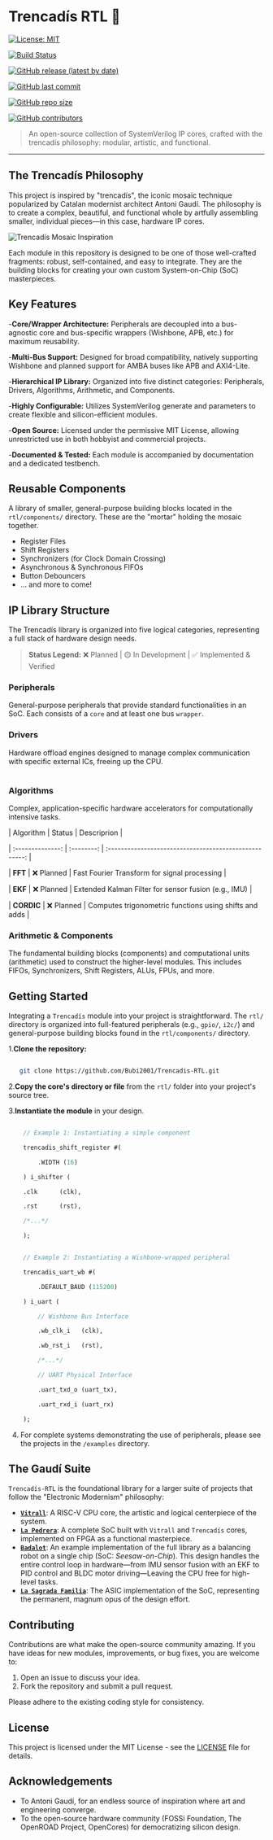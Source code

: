 # Trencadís RTL 🎨

[![License: MIT](https://img.shields.io/badge/License-MIT-yellow.svg)](https://opensource.org/licenses/MIT)

[![Build Status](https://github.com/Bubi2001/Trencadis-RTL/actions/workflows/ci.yml/badge.svg?branch=main)](https://github.com/Bubi2001/Trencadis-RTL/actions/workflows/ci.yml)

[![GitHub release (latest by date)](https://img.shields.io/github/v/release/Bubi2001/Trencadis-RTL)](https://github.com/Bubi2001/Trencadis-RTL/releases)

[![GitHub last commit](https://img.shields.io/github/last-commit/Bubi2001/Trencadis-RTL)](https://github.com/Bubi2001/Trencadis-RTL/commits/main)

[![GitHub repo size](https://img.shields.io/github/repo-size/Bubi2001/Trencadis-RTL)](https://github.com/Bubi2001/Trencadis-RTL)

[![GitHub contributors](https://img.shields.io/github/contributors/Bubi2001/Trencadis-RTL)](https://github.com/Bubi2001/Trencadis-RTL/graphs/contributors)

> An open-source collection of SystemVerilog IP cores, crafted with the trencadís philosophy: modular, artistic, and functional.

---

## The Trencadís Philosophy

This project is inspired by "trencadís", the iconic mosaic technique popularized by Catalan modernist architect Antoni Gaudí. The philosophy is to create a complex, beautiful, and functional whole by artfully assembling smaller, individual pieces—in this case, hardware IP cores.

![Trencadís Mosaic Inspiration](doc/assets/trencadis_stock.jpg)

Each module in this repository is designed to be one of those well-crafted fragments: robust, self-contained, and easy to integrate. They are the building blocks for creating your own custom System-on-Chip (SoC) masterpieces.

## Key Features

-**Core/Wrapper Architecture:** Peripherals are decoupled into a bus-agnostic core and bus-specific wrappers (Wishbone, APB, etc.) for maximum reusability.

-**Multi-Bus Support:** Designed for broad compatibility, natively supporting Wishbone and planned support for AMBA buses like APB and AXI4-Lite.

-**Hierarchical IP Library:** Organized into five distinct categories: Peripherals, Drivers, Algorithms, Arithmetic, and Components.

-**Highly Configurable:** Utilizes SystemVerilog generate and parameters to create flexible and silicon-efficient modules.

-**Open Source:** Licensed under the permissive MIT License, allowing unrestricted use in both hobbyist and commercial projects.

-**Documented & Tested:** Each module is accompanied by documentation and a dedicated testbench.

## Reusable Components

A library of smaller, general-purpose building blocks located in the `rtl/components/` directory. These are the "mortar" holding the mosaic together.

- Register Files
- Shift Registers
- Synchronizers (for Clock Domain Crossing)
- Asynchronous & Synchronous FIFOs
- Button Debouncers
- ... and more to come!

## IP Library Structure

The Trencadís library is organized into five logical categories, representing a full stack of hardware design needs.

> **Status Legend:** ❌ Planned | 🟡 In Development | ✅ Implemented & Verified

### Peripherals

General-purpose peripherals that provide standard functionalities in an SoC. Each consists of a `core` and at least one bus `wrapper`.

<table>

### Drivers

Hardware offload engines designed to manage complex communication with specific external ICs, freeing up the CPU.

<table>

### Algorithms

Complex, application-specific hardware accelerators for computationally intensive tasks.

|    Algorithm    |   Status   |                      Descriprion                      |

| :--------------: | :--------: | :----------------------------------------------------: |

|  **FFT**  | ❌ Planned |      Fast Fourier Transform for signal processing      |

|  **EKF**  | ❌ Planned |  Extended Kalman Filter for sensor fusion (e.g., IMU)  |

| **CORDIC** | ❌ Planned | Computes trigonometric functions using shifts and adds |

### Arithmetic & Components

The fundamental building blocks (components) and computational units (arithmetic) used to construct the higher-level modules. This includes FIFOs, Synchronizers, Shift Registers, ALUs, FPUs, and more.

## Getting Started

Integrating a `Trencadís` module into your project is straightforward. The `rtl/` directory is organized into full-featured peripherals (e.g., `gpio/`, `i2c/`) and general-purpose building blocks found in the `rtl/components/` directory.

1.**Clone the repository:**

```bash

   git clone https://github.com/Bubi2001/Trencadis-RTL.git

```

2.**Copy the core's directory or file** from the `rtl/` folder into your project's source tree.

3.**Instantiate the module** in your design.

```systemverilog

    // Example 1: Instantiating a simple component

    trencadis_shift_register #(

        .WIDTH (16)

    ) i_shifter (

    .clk      (clk),

    .rst      (rst),

    /*...*/

    );


    // Example 2: Instantiating a Wishbone-wrapped peripheral

    trencadis_uart_wb #(

        .DEFAULT_BAUD (115200)

    ) i_uart (

        // Wishbone Bus Interface

        .wb_clk_i   (clk),

        .wb_rst_i   (rst),

        /*...*/

        // UART Physical Interface

        .uart_txd_o (uart_tx),

        .uart_rxd_i (uart_rx)

    );

```

4. For complete systems demonstrating the use of peripherals, please see the projects in the `/examples` directory.

## The Gaudí Suite

`Trencadís-RTL` is the foundational library for a larger suite of projects that follow the "Electronic Modernism" philosophy:

- [**`Vitrall`**](https://github.com/Bubi2001/Vitrall): A RISC-V CPU core, the artistic and logical centerpiece of the system.
- [**`La Pedrera`**](https://github.com/Bubi2001/La-Pedrera): A complete SoC built with `Vitrall` and `Trencadís` cores, implemented on FPGA as a functional masterpiece.
- [**`Badalot`**](https://github.com/Bubi2001/Badalot): An example implementation of the full library as a balancing robot on a single chip (SoC: *Seesaw-on-Chip*). This design handles the entire control loop in hardware—from IMU sensor fusion with an EKF to PID control and BLDC motor driving—Leaving the CPU free for high-level tasks.
- [**`La Sagrada Familia`**](https://github.com/Bubi2001/La-Sagrada-Familia): The ASIC implementation of the SoC, representing the permanent, magnum opus of the design effort.

## Contributing

Contributions are what make the open-source community amazing. If you have ideas for new modules, improvements, or bug fixes, you are welcome to:

1. Open an issue to discuss your idea.
2. Fork the repository and submit a pull request.

Please adhere to the existing coding style for consistency.

## License

This project is licensed under the MIT License - see the [LICENSE](LICENSE) file for details.

## Acknowledgements

- To Antoni Gaudí, for an endless source of inspiration where art and engineering converge.
- To the open-source hardware community (FOSSi Foundation, The OpenROAD Project, OpenCores) for democratizing silicon design.

